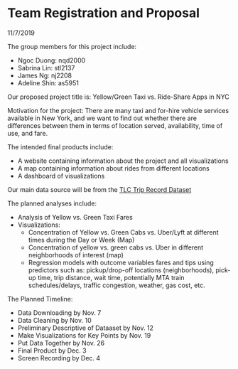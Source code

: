 Team Registration and Proposal
================
11/7/2019

The group members for this project include:

  - Ngoc Duong: nqd2000
  - Sabrina Lin: stl2137
  - James Ng: nj2208
  - Adeline Shin: as5951

Our proposed project title is: Yellow/Green Taxi vs. Ride-Share Apps in
NYC

Motivation for the project: There are many taxi and for-hire vehicle
services available in New York, and we want to find out whether there
are differences between them in terms of location served, availability,
time of use, and fare.

The intended final products include:

  - A website containing information about the project and all
    visualizations
  - A map containing information about rides from different locations
  - A dashboard of visualizations

Our main data source will be from the [TLC Trip Record
Dataset](https://www1.nyc.gov/site/tlc/about/tlc-trip-record-data.page)

The planned analyses include:

  - Analysis of Yellow vs. Green Taxi Fares
  - Visualizations:
      - Concentration of Yellow vs. Green Cabs vs. Uber/Lyft at
        different times during the Day or Week (Map)
      - Concentration of yellow vs. green cabs vs. Uber in different
        neighborhoods of interest (map)
      - Regression models with outcome variables fares and tips using
        predictors such as: pickup/drop-off locations (neighborhoods),
        pick-up time, trip distance, wait time, potentially MTA train
        schedules/delays, traffic congestion, weather, gas cost, etc.

The Planned Timeline:

  - Data Downloading by Nov. 7
  - Data Cleaning by Nov. 10
  - Preliminary Descriptive of Dataaset by Nov. 12
  - Make Visualizations for Key Points by Nov. 19
  - Put Data Together by Nov. 26
  - Final Product by Dec. 3
  - Screen Recording by Dec. 4
